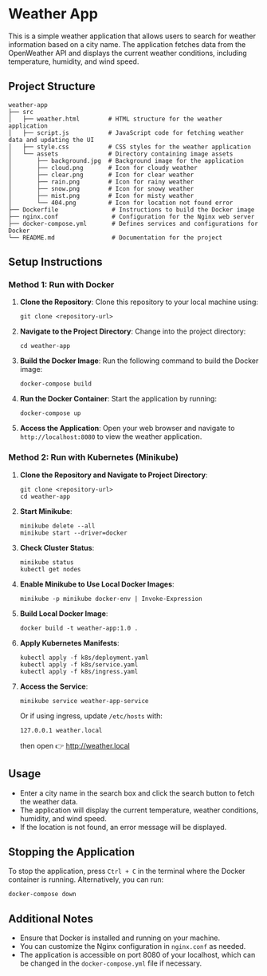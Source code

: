 # Weather App

This is a simple weather application that allows users to search for weather information based on a city name. The application fetches data from the OpenWeather API and displays the current weather conditions, including temperature, humidity, and wind speed.

## Project Structure

```
weather-app
├── src
│   ├── weather.html        # HTML structure for the weather application
│   ├── script.js           # JavaScript code for fetching weather data and updating the UI
│   ├── style.css           # CSS styles for the weather application
│   └── assets              # Directory containing image assets
│       ├── background.jpg  # Background image for the application
│       ├── cloud.png       # Icon for cloudy weather
│       ├── clear.png       # Icon for clear weather
│       ├── rain.png        # Icon for rainy weather
│       ├── snow.png        # Icon for snowy weather
│       ├── mist.png        # Icon for misty weather
│       └── 404.png         # Icon for location not found error
├── Dockerfile               # Instructions to build the Docker image
├── nginx.conf               # Configuration for the Nginx web server
├── docker-compose.yml       # Defines services and configurations for Docker
└── README.md                # Documentation for the project
```

## Setup Instructions

### Method 1: Run with Docker

1. **Clone the Repository**:
   Clone this repository to your local machine using:
   ```
   git clone <repository-url>
   ```

2. **Navigate to the Project Directory**:
   Change into the project directory:
   ```
   cd weather-app
   ```

3. **Build the Docker Image**:
   Run the following command to build the Docker image:
   ```
   docker-compose build
   ```

4. **Run the Docker Container**:
   Start the application by running:
   ```
   docker-compose up
   ```

5. **Access the Application**:
   Open your web browser and navigate to `http://localhost:8080` to view the weather application.

### Method 2: Run with Kubernetes (Minikube)

1. **Clone the Repository and Navigate to Project Directory**:
   ```
   git clone <repository-url>
   cd weather-app
   ```

2. **Start Minikube**:
   ```
   minikube delete --all
   minikube start --driver=docker
   ```

3. **Check Cluster Status**:
   ```
   minikube status
   kubectl get nodes
   ```

4. **Enable Minikube to Use Local Docker Images**:
   ```
   minikube -p minikube docker-env | Invoke-Expression
   ```

5. **Build Local Docker Image**:
   ```
   docker build -t weather-app:1.0 .
   ```

6. **Apply Kubernetes Manifests**:
   ```
   kubectl apply -f k8s/deployment.yaml
   kubectl apply -f k8s/service.yaml
   kubectl apply -f k8s/ingress.yaml
   ```

7. **Access the Service**:
   ```
   minikube service weather-app-service
   ```

   Or if using ingress, update `/etc/hosts` with:
   ```
   127.0.0.1 weather.local
   ```

   then open 👉 http://weather.local

## Usage

- Enter a city name in the search box and click the search button to fetch the weather data.
- The application will display the current temperature, weather conditions, humidity, and wind speed.
- If the location is not found, an error message will be displayed.

## Stopping the Application

To stop the application, press `Ctrl + C` in the terminal where the Docker container is running. Alternatively, you can run:
```
docker-compose down
```

## Additional Notes

- Ensure that Docker is installed and running on your machine.
- You can customize the Nginx configuration in `nginx.conf` as needed.
- The application is accessible on port 8080 of your localhost, which can be changed in the `docker-compose.yml` file if necessary.